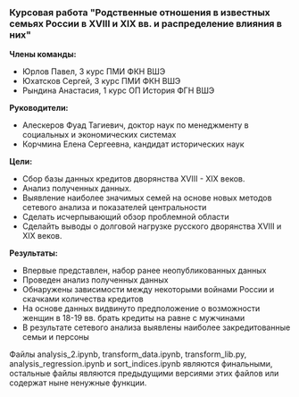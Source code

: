 <!-- # corse-work-Debt_relations_in_famous_families_of_Russia_in_the_18th-19th_centuries -->
### Курсовая работа "Родственные отношения в известных семьях России в XVIII и XIX вв. и распределение влияния в них"


**Члены команды:**
* Юрлов Павел, 3 курс ПМИ ФКН ВШЭ
* Юхатсков Сергей, 3 курс ПМИ ФКН ВШЭ
* Рындина Анастасия, 1 курс ОП История ФГН ВШЭ

**Руководители:**
* Алескеров Фуад Тагиевич, доктор наук по менеджменту в социальных и экономических системах
* Корчмина Елена Сергеевна, кандидат исторических наук

**Цели:**
* Сбор базы данных кредитов дворянства XVIII - XIX веков.
* Анализ полученных данных. 
* Выявление наиболее значимых семей на основе новых методов сетевого анализа и показателей центральности
* Сделать исчерпывающий обзор проблемной области
* Сделайть выводы о долговой нагрузке русского дворянства XVIII и XIX веков.

**Результаты:**
* Впервые представлен, набор ранее неопубликованных данных
* Проведен анализ полученных данных
* Обнаружены зависимости между некоторыми войнами России и скачками количества кредитов
* На основе данных видвинуто предположение о возможности женщин в 18-19 вв. брать кредиты на равне с мужчинами
* В результате сетевого анализа выявлены наиболее закредитованные семьи и персоны

Файлы analysis_2.ipynb, transform_data.ipynb, transform_lib.py, analysis_regression.ipynb и sort_indices.ipynb являются финальными, остальные файлы являются предыдущими версиями этих файлов или содержат ныне ненужные функции.
